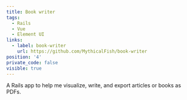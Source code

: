 ```yaml
---
title: Book writer
tags:
  - Rails
  - Vue
  - Element UI
links:
  - label: book-writer
    url: https://github.com/MythicalFish/book-writer
position: '4'
private_code: false
visible: true
---
```

A Rails app to help me visualize, write, and export articles or books as PDFs.